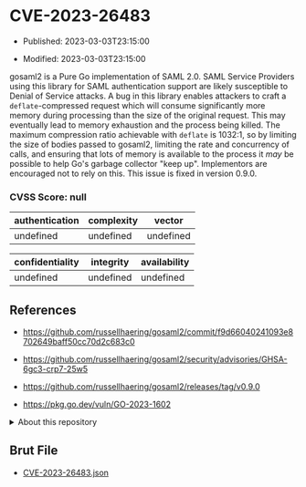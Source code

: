 # CVE-2023-26483

- Published: 2023-03-03T23:15:00

- Modified: 2023-03-03T23:15:00

gosaml2 is a Pure Go implementation of SAML 2.0. SAML Service Providers using this library for SAML authentication support are likely susceptible to Denial of Service attacks. A bug in this library enables attackers to craft a `deflate`-compressed request which will consume significantly more memory during processing than the size of the original request. This may eventually lead to memory exhaustion and the process being killed. The maximum compression ratio achievable with `deflate` is 1032:1, so by limiting the size of bodies passed to gosaml2, limiting the rate and concurrency of calls, and ensuring that lots of memory is available to the process it _may_ be possible to help Go's garbage collector "keep up". Implementors are encouraged not to rely on this. This issue is fixed in version 0.9.0.

### CVSS Score: **null**

| authentication | complexity | vector |
| --- | --- | --- |
| undefined | undefined | undefined |

| confidentiality | integrity | availability |
| --- | --- | --- |
| undefined | undefined | undefined |

## References

* https://github.com/russellhaering/gosaml2/commit/f9d66040241093e8702649baff50cc70d2c683c0

* https://github.com/russellhaering/gosaml2/security/advisories/GHSA-6gc3-crp7-25w5

* https://github.com/russellhaering/gosaml2/releases/tag/v0.9.0

* https://pkg.go.dev/vuln/GO-2023-1602

<details>
<summary>About this repository</summary> 

  This repository is part of the project [Live Hack CVE](https://github.com/Live-Hack-CVE). Main website can be found [www.live-hack.org](https://www.live-hack.org) 
  
  Made by [Sn0wAlice](https://github.com/Sn0wAlice) for the people that care about security and need to have a feed of the latest CVEs. Hope you enjoy it, don't forget to star the repo and follow me on [Twitter](https://twitter.com/Sn0wAlice) and [Github](https://github.com/Sn0wAlice). And that is my [personnal website](https://www.alice-snow.me/)

  - [Home Page](https://github.com/Live-Hack-CVE)
  - [Framework](https://github.com/Live-Hack-CVE/cve-framework)
  - [CVE database](https://github.com/Live-Hack-CVE/full_database)
  - [Changelog](https://github.com/Live-Hack-CVE/Changelog)
</details>

## Brut File

* [CVE-2023-26483.json](https://raw.githubusercontent.com/Live-Hack-CVE/full_database/main/cves/2023/CVE-2023-26483.json)

